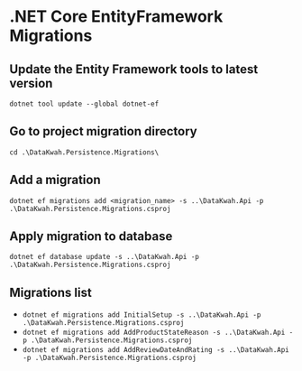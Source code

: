 # .NET Core EntityFramework Migrations

## Update the Entity Framework tools to latest version
`dotnet tool update --global dotnet-ef`

## Go to project migration directory
`cd .\DataKwah.Persistence.Migrations\`

## Add a migration
`dotnet ef migrations add <migration_name> -s ..\DataKwah.Api -p .\DataKwah.Persistence.Migrations.csproj`

## Apply migration to database
`dotnet ef database update -s ..\DataKwah.Api -p .\DataKwah.Persistence.Migrations.csproj`

## Migrations list
- `dotnet ef migrations add InitialSetup -s ..\DataKwah.Api -p .\DataKwah.Persistence.Migrations.csproj`
- `dotnet ef migrations add AddProductStateReason -s ..\DataKwah.Api -p .\DataKwah.Persistence.Migrations.csproj`
- `dotnet ef migrations add AddReviewDateAndRating -s ..\DataKwah.Api -p .\DataKwah.Persistence.Migrations.csproj`
